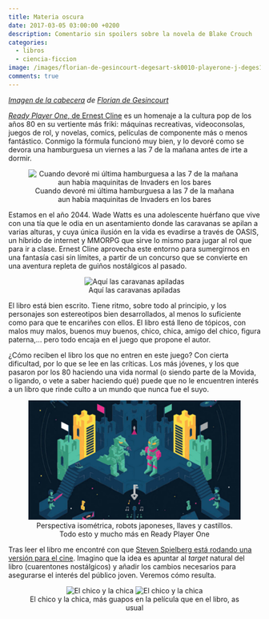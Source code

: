 ```yaml
---
title: Materia oscura
date: 2017-03-05 03:00:00 +0200
description: Comentario sin spoilers sobre la novela de Blake Crouch
categories:
  - libros
  - ciencia-ficcion
image: /images/florian-de-gesincourt-degesart-sk0010-playerone-j-deges1500.jpg
comments: true
---
```

_[Imagen de la cabecera](https://www.artstation.com/artwork/bg49G) de [Florian de Gesincourt](https://www.artstation.com/artist/degesart)_

[*Ready Player One*, de Ernest Cline](https://www.amazon.es/Ready-player-one-Grandes-novelas/dp/8466649174/) es un homenaje a la cultura pop de los años 80 en su vertiente más friki: máquinas recreativas, videoconsolas, juegos de rol, y novelas, comics, películas de componente más o menos fantástico. Conmigo la fórmula funcionó muy bien, y lo devoré como se devora una hamburguesa un viernes a las 7 de la mañana antes de irte a dormir. 

<div style="text-align:center">
    <figure>
        <img style="width:400px" alt="Cuando devoré mi última hamburguesa a las 7 de la mañana aun había maquinitas de Invaders en los bares" src="https://images-na.ssl-images-amazon.com/images/I/71teOCvL2TL.jpg" />  
        <figcaption>Cuando devoré mi última hamburguesa a las 7 de la mañana aun había maquinitas de Invaders en los bares</figcaption>
    </figure>
</div>

Estamos en el año 2044. Wade Watts es una adolescente huérfano que vive con una tía que le odia en un asentamiento donde las caravanas se apilan a varias alturas, y cuya única ilusión en la vida es evadirse a través de OASIS, un híbrido de internet y MMORPG que sirve lo mismo para jugar al rol que para ir a clase. Ernest Cline aprovecha este entorno para sumergirnos en una fantasía casi sin límites, a partir de un concurso que se convierte en una aventura repleta de guiños nostálgicos al pasado.

<div style="text-align:center">
    <figure>
        <img style="width:400px" alt="Aquí las caravanas apiladas" src="http://t2.gstatic.com/images?q=tbn:ANd9GcQWpxNZupWTxKEoVaD-U0C_wC7cIkfUFtRRj12M4an8tl1rwj9p" />  
        <figcaption>Aquí las caravanas apiladas</figcaption>
    </figure>
</div>

El libro está bien escrito. Tiene ritmo, sobre todo al principio, y los personajes son estereotipos bien desarrollados, al menos lo suficiente como para que te encariñes con ellos. El libro está lleno de tópicos, con malos muy malos, buenos muy buenos, chico, chica, amigo del chico, figura paterna,... pero todo encaja en el juego que propone el autor.

¿Cómo reciben el libro los que no entren en este juego? Con cierta dificultad, por lo que se lee en las críticas. Los más jóvenes, y los que pasaron por los 80 haciendo una vida normal (o siendo parte de la Movida, o ligando, o vete a saber haciendo qué) puede que no le encuentren interés a un libro que rinde culto a un mundo que nunca fue el suyo.

<div style="text-align:center">
    <figure>
        <img alt="Perspectiva isométrica, robots japoneses, llaves y castillos. Todo esto y mucho más en Ready Player One" src="/images/rpo.jpg" />  
        <figcaption>Perspectiva isométrica, robots japoneses, llaves y castillos. Todo esto y mucho más en Ready Player One</figcaption>
    </figure>
</div>

Tras leer el libro me encontré con que [Steven Spielberg está rodando una versión para el cine](https://es.wikipedia.org/wiki/Ready_Player_One_(pel%C3%ADcula)). Imagino que la idea es apuntar al _target_ natural del libro (cuarentones nostálgicos) y añadir los cambios necesarios para asegurarse el interés del público joven. Veremos cómo resulta.

<div style="text-align:center">
    <figure>
        <img alt="El chico y la chica" src="https://images-na.ssl-images-amazon.com/images/M/MV5BMTY1NDA5MTY0M15BMl5BanBnXkFtZTgwMzA3MDExOTE@._V1_UY317_CR14,0,214,317_AL_.jpg" />  
        <img alt="El chico y la chica" src="https://s-media-cache-ak0.pinimg.com/236x/38/14/30/3814303a211c6f94afbd4d977e0ff803.jpg" />  
        <figcaption>El chico y la chica, más guapos en la película que en el libro, as usual</figcaption>
    </figure>
</div>
